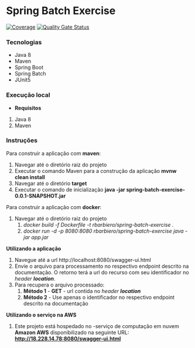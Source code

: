 # Spring Batch Exercise
[![Coverage](https://sonarcloud.io/api/project_badges/measure?project=rafaelbarbiero_spring-batch-exercise&metric=coverage)](https://sonarcloud.io/dashboard?id=rafaelbarbiero_spring-batch-exercise) 
[![Quality Gate Status](https://sonarcloud.io/api/project_badges/measure?project=rafaelbarbiero_spring-batch-exercise&metric=alert_status)](https://sonarcloud.io/dashboard?id=rafaelbarbiero_spring-batch-exercise)
### Tecnologias
* Java 8
* Maven
* Spring Boot
* Spring Batch
* JUnit5

### Execução local
* **Requisitos**
1. Java 8 
2. Maven 

### **Instruções**
Para construir a aplicação com **maven**:

1. Navegar até o diretório raiz do projeto
2. Executar o comando Maven para a construção da aplicação **mvnw clean install**
3. Navegar até o diretório **target**
4. Executar o comando de inicialização **java -jar spring-batch-exercise-0.0.1-SNAPSHOT.jar**

Para construir a aplicação com **docker**:

1. Navegar até o diretório raiz do projeto
    1. *docker build -f Dockerfile -t rbarbiero/spring-batch-exercise .*
    2. *docker run -d -p 8080:8080 rbarbiero/spring-batch-exercise java -jar app.jar*

**Utilizando a aplicação**
1. Navegue até a url http://localhost:8080/swagger-ui.html
2. Envie o arquivo para processamento no respectivo endpoint descrito na documentação. 
O retorno terá a url do recurso com seu identificador no *header* ***location***.
3. Para recupera o arquivo processado:
    1. **Método 1** - **GET** - url contida no *header* ***location***
    2. **Método 2** - Use apenas o identificador no respectivo endpoint descrito na documentação

**Utilizando o serviço na AWS**
1. Este projeto está hospedado no -serviço de computação em nuvem **Amazon AWS** disponibilizado na seguinte URL: **http://18.228.14.78:8080/swagger-ui.html**